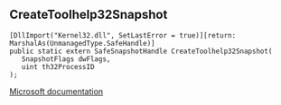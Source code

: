 ## CreateToolhelp32Snapshot

```
[DllImport("Kernel32.dll", SetLastError = true)][return: MarshalAs(UnmanagedType.SafeHandle)]
public static extern SafeSnapshotHandle CreateToolhelp32Snapshot(
   SnapshotFlags dwFlags,
   uint th32ProcessID
);
```

[Microsoft documentation](https://docs.microsoft.com/en-us/windows/win32/api/tlhelp32/nf-tlhelp32-createtoolhelp32snapshot)
